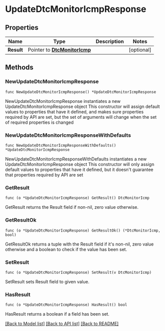 # UpdateDtcMonitorIcmpResponse

## Properties

Name | Type | Description | Notes
------------ | ------------- | ------------- | -------------
**Result** | Pointer to [**DtcMonitorIcmp**](DtcMonitorIcmp.md) |  | [optional] 

## Methods

### NewUpdateDtcMonitorIcmpResponse

`func NewUpdateDtcMonitorIcmpResponse() *UpdateDtcMonitorIcmpResponse`

NewUpdateDtcMonitorIcmpResponse instantiates a new UpdateDtcMonitorIcmpResponse object
This constructor will assign default values to properties that have it defined,
and makes sure properties required by API are set, but the set of arguments
will change when the set of required properties is changed

### NewUpdateDtcMonitorIcmpResponseWithDefaults

`func NewUpdateDtcMonitorIcmpResponseWithDefaults() *UpdateDtcMonitorIcmpResponse`

NewUpdateDtcMonitorIcmpResponseWithDefaults instantiates a new UpdateDtcMonitorIcmpResponse object
This constructor will only assign default values to properties that have it defined,
but it doesn't guarantee that properties required by API are set

### GetResult

`func (o *UpdateDtcMonitorIcmpResponse) GetResult() DtcMonitorIcmp`

GetResult returns the Result field if non-nil, zero value otherwise.

### GetResultOk

`func (o *UpdateDtcMonitorIcmpResponse) GetResultOk() (*DtcMonitorIcmp, bool)`

GetResultOk returns a tuple with the Result field if it's non-nil, zero value otherwise
and a boolean to check if the value has been set.

### SetResult

`func (o *UpdateDtcMonitorIcmpResponse) SetResult(v DtcMonitorIcmp)`

SetResult sets Result field to given value.

### HasResult

`func (o *UpdateDtcMonitorIcmpResponse) HasResult() bool`

HasResult returns a boolean if a field has been set.


[[Back to Model list]](../README.md#documentation-for-models) [[Back to API list]](../README.md#documentation-for-api-endpoints) [[Back to README]](../README.md)


